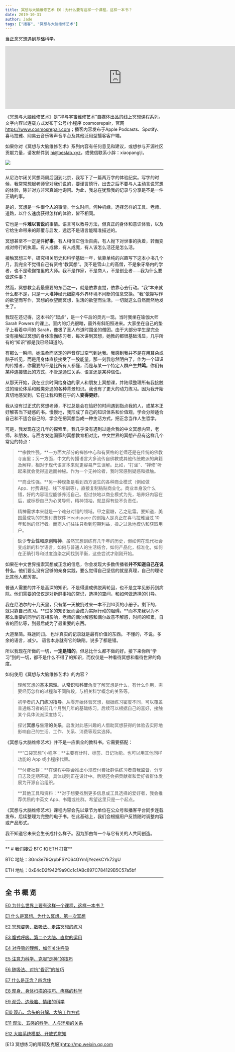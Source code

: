 ```yaml
---
title: 冥想与大脑维修艺术 E0：为什么要有这样一个课程，这样一本书？
date: 2019-10-31
author: Jade
tags: ["播客", "冥想与大脑维修艺术"]
---
```


当正念冥想遇到基础科学。

<!--more-->

<iframe src="https://fireside.fm/player/v2/_A1PHktO+ZhAAIsi3?theme=light" width="740" height="200" frameborder="0" scrolling="no"></iframe>

《冥想与大脑维修艺术》是“禅与宇宙维修艺术”自媒体出品的线上冥想课程系列。文字内容以连载方式发布于公号/小程序 cosmosrepair，官网 <https://www.cosmosrepair.com>；播客内容发布于Apple Podcasts、Spotify、喜马拉雅、网易云音乐等声音平台及其他泛用型播客客户端。

如果你对《冥想与大脑维修艺术》系列内容有任何意见和建议，或想参与开源社区贡献力量，请发邮件到 hi@beslab.xyz，或微信联系小胖：xiaopangljl。

![](https://tva1.sinaimg.cn/large/006y8mN6ly1g8h6s92wczj312w0gkh3o.jpg)

- - - - - 

从尼泊尔闭关冥想两周后回到北京，我写下了一篇两万字的体验纪实。写字的时候，我常常想起老师曾对我们说的，要谨言慎行，出去之后不要与人主动言说冥想的体验，除非对方非常真诚地询问。为此，我总在犹豫我的记录与分享是不是一件正确的事。

是的，冥想是一件很**个人**的事情。什么时间，何种机缘，选择怎样的工具、老师、道路，以什么速度获得怎样的体验，皆不相同。

它也是一件**难以言说**的事情。语言可以教导方法，但真正的身体和意识体验，以及它给生命带来的颠覆与启发，远远不是语言能精准描述的。

冥想甚至不一定是件**好事**。有人相信它包治百病，有人抛下对世事的执着，转而变成对修行的执着。有人成佛，有人成魔，有人该怎么活还是怎么活。

接触冥想三年，研究相关历史和科学基础一年，依靠单纯的兴趣写下这本小书几个月，我完全不觉得自己有资格“教冥想”。我不是雪山上的高僧，不是象牙塔内的学者，也不是瑜伽馆里的大师。我不是作家，不是商人，不是创业者……我为什么要做这件事？

然而，冥想教会我最重要的东西之一，就是依靠直觉，依靠心去行动。“我”本来就什么都不是，只是一大堆神经元细胞与外界环境不间断的信息交换。“我”依靠写作的欲望而写作，冥想的欲望而冥想，生活的欲望而生活。一切就这么自然而然地发生了。

我现在还记得，这本书的“起点”，是一个午后的灵光一现。当时我坐在瑜伽大师 Sarah Powers 的课上。室内的灯光很暗，窗外有斜阳照进来。大家坐在自己的垫子上看着中间的 Sarah，像极了圣人布道时围坐的僧团。由于大部分学生是完全没有接触过冥想的身体瑜伽练习者，每次讲到冥想，她教的都很基础浅显，几乎所有的“知识”都是我已经知道的。

有那么一瞬间，她温柔而坚定的声音穿过空气到达我。我感到我并不是在用耳朵或脑子听见，而是用身体直接接受了一股能量。那一刻我忽然明白了，作为一个知识的传播者，你需要的不是比所有人都懂，而是与某一个特定人群产生**共鸣**。你们有某种连接彼此的方式，不管是通过关系、语言还是某种信任。

从那天开始，我在业余时间给身边的家人和朋友上冥想课，并陆续整理所有我接触过的理论体系和触类旁通的各种背景知识。我也有了更大的动力练习。因为我开始真切地感受到，它在让我和我在乎的人**变得更好**。

我从没有过正式的冥想老师，不过总是会在恰好的时间遇到指点我的人，或某本正好解答当下疑惑的书。慢慢地，我形成了自己的知识体系和价值观，学会分辨适合自己和不适合自己的，学会在把冥想当成一种生活方式，把正念当作人生哲学。

可是，我发现在这几年的探索里，我几乎没有遇到过适合我的中文冥想内容，老师，和朋友。与西方发达国家的冥想教育相对比，中文世界的冥想产品有这样几个常见的特点：
> **宗教性强。**一方面大部分的禅修中心和有资格的老师还是在传统的佛教寺庙里；另一方面，中文的传播语言大多流传自佛教或其他传统教派的典籍及解释，相对于现代语言本来就更容易产生误解。比如，“打坐”、“禅修”听起来就会觉得遥远而神秘。作为一个无神论者，我时常感到疑惑和抵触。

> **商业性强。**另一种现象是看到西方诞生的各种商业模式（例如做 App、付费课程、线下培训等），直接复制粘贴商业化。商业本身没什么错，好的内容理应能够养活自己。但过快地以商业模式为先，培养好内容在后，或标榜自己为心灵导师，精神领袖，就显得有些不负责任。

> 精神需求本来就是一个难分对错的领域。甲之蜜糖，乙之砒霜。要知道，美国最成功的冥想付费软件 Headspace 的创始人是真正在喜马拉雅当过 10 年和尚的修行者。而商人们往往只看到短期利益，操之过急地模仿和获取用户。

> 缺少**专业性和原创精神**。虽然冥想训练有几千年的历史，但如何在现代社会变成新的科学语言，如何与普通人的生活结合，如何产品化，标准化，如何在正确引导和过度渲染之间找到平衡，这些尝试才刚刚开始。

如果在中文世界搜索冥想或正念的信息，你会发现大多数传播者**并不知道自己在说什么**。他们要么没有足够的亲身实践，要么觉得自己坚信的就是真理，自己的理论比其他人都厉害。

普通人需要的并不是高深的知识，不是得道成佛脱离轮回，也不是立竿见影药到病除。他们需要的仅仅是对新鲜事物的常识，选择的空间，和如何做选择的引导。

我在尼泊尔的十几天里，只有第一天被扔过来一本不到10页的小册子。剩下的，就只靠自己练习。**过多的知识反而会成为实际行动的阻碍。**而本来我以为不那么重要的同学的互相影响，老师的偶尔解惑和偶尔故意不解惑，时间的积累，自省的回忆等，到最后成为了最重要的东西。

大道至简。殊途同归。
也许真实的记录就是最有价值的东西。
不懂的，不说。多余的语言，减少。
语言本身就有它的缺陷。说多了都是错。

所以我现在所做的一切，**一定是错的**。但总比什么都不做的好。接下来你所“学习”到的一切，都不是什么不得了的知识，而仅仅是一种看待冥想和看待世界的角度。

如何使用《冥想与大脑维修艺术》的内容？

> 理解冥想的**基本原理**。从**常识**和**科普**角度了解冥想是什么，有什么作用，需要经历怎样的过程和不同阶段，与相关科学概念的关系等。

> 初学者的**入门练习指导**。从零开始体验冥想，根据练习密度不同，可以覆盖普通练习者的前几个月到几年的基础练习。后续可以根据自己的喜好，接触某个具体流派深度练习。

> 探讨**冥想与生活的关系**。启发对此感兴趣的人借助冥想获得的体验去实际地影响自己的生活、工作、关系、消费等现实选择。

《冥想与大脑维修艺术》并不是一应俱全的教科书。它需要搭配：

> **“口袋冥想”小程序：**主要有计时、标签、日记功能。也可以用其他同样功能的 App 或小程序代替。

> **付费社群：**在课程中期会推出小规模付费社群供练习者自我监督，分享日志及定期答疑。具体规则正在设计中。后期还会把贡献者和爱好者群体发展为开源自治组织。

> **其他工具和资料：**对于想要找到更多信息或工具选择的爱好者，我会推荐优质的中英文 App、书籍或社群。希望这里只是一个起点。

《冥想与大脑维修艺术》课程内容会先以章节为单位在公众号和播客平台同步连载发布，后续整理为完整的电子书。在此基础上，我们会根据用户反馈随时调整内容或产品形式。

我不知道它未来会生长成什么样子。因为那由每一个与它有关的人共同创造。

- - - - - 

** # 我们接受 BTC 和 ETH 打赏**

BTC 地址：3Gm3e79QrpbFSYC64GYm1jYezekCYk72gU

ETH 地址：0xE4cD2f942f9a9Cc1c1ABc897C784129B5C57a5bf

- - - - - 

## 全 书 概 览

[E0  为什么世界上要有这样一个课程，这样一本书？](http://mp.weixin.qq.com/s?__biz=MzA5Nzk4MDMxMg==&mid=2247484680&idx=1&sn=2a5b8f1e1f1c1e6820adf5cc95d997fe&chksm=9099dfffa7ee56e9408aa248731e3e3e502c984ca1e577decc28d66d458f2e93a600dc6d6b40&scene=21#wechat_redirect)

[E1  什么是冥想、为什么冥想、第一次冥想](http://mp.weixin.qq.com/s?__biz=MzA5Nzk4MDMxMg==&mid=2247484706&idx=1&sn=404a7702640b87f71baba1cab7ed9eaa&chksm=9099dfd5a7ee56c3ab80b77e311fbc5a025551732294e209ccf4fa9297a7316dba24cadbac7f&scene=21#wechat_redirect)

[E2  冥想姿势、数吸法、走路冥想的练习](http://mp.weixin.qq.com/s?__biz=MzA5Nzk4MDMxMg==&mid=2247484745&idx=1&sn=26cbc40f9c15113d1e5c8b2aaec1ff6e&chksm=9099dfbea7ee56a804a8391bb63ca23b22dc2cfe91f2c13918b2ab16130eee04e4a916c79f40&scene=21#wechat_redirect)

[E3  腹式呼吸、第二个大脑、直觉的运用](http://mp.weixin.qq.com/s?__biz=MzA5Nzk4MDMxMg==&mid=2247484777&idx=1&sn=f0b986be096a141df292335babadccaa&chksm=9099df9ea7ee56888eccfb6f50f87dd15bcfc4d8c47ba6f955ef2612b62006e5581ba4a8c44b&scene=21#wechat_redirect)

[E4  对呼吸的理解、如何关注呼吸](http://mp.weixin.qq.com/s?__biz=MzA5Nzk4MDMxMg==&mid=2247484833&idx=1&sn=4cb9cad6a44e990ab05d0641f51e8a86&chksm=9099df56a7ee56407569e96178ff5ccb2b371970494069ed33a44e3e0750c8e66be2be32f6be&scene=21#wechat_redirect)

[E5  注意力科学、克服“走神”的技巧](http://mp.weixin.qq.com/s?__biz=MzA5Nzk4MDMxMg==&mid=2247484840&idx=1&sn=687f06af87abd0240fb1e89d7f646f46&chksm=9099df5fa7ee5649d1a537eea31308a3066f59209db04513b964110a9e9215af6f28f8ab86d9&scene=21#wechat_redirect)

[E6  随吸法、对抗“昏沉”的技巧](http://mp.weixin.qq.com/s?__biz=MzA5Nzk4MDMxMg==&mid=2247484847&idx=1&sn=5591d6d3c90768cf226ce7d566d85d00&chksm=9099df58a7ee564e6f88ddd609329c4d7c0f4058c55ab28c25df68af125be5fa6d97a5fe0ee1&scene=21#wechat_redirect)

[E7  什么是正念？四念住](http://mp.weixin.qq.com/s?__biz=MzA5Nzk4MDMxMg==&mid=2247484893&idx=1&sn=a248c3a14434db396f6d60b6d9db09f2&chksm=9099df2aa7ee563c881c6359ea4ac197072dec579318ec0c8607085631474a2690838e0d5fcb&scene=21#wechat_redirect)

[E8  观身、身体扫描的技巧、疼痛的科学](http://mp.weixin.qq.com/s?__biz=MzA5Nzk4MDMxMg==&mid=2247484916&idx=1&sn=9990c586abbedfc18dd56af6b06a349d&chksm=9099df03a7ee56157b22a0c0cb692cceda82e0c559e2cd5e8dca98c1b0670a521a3c8f7ba8dc&scene=21#wechat_redirect)

[E9  观受、边缘脑、情绪的科学](http://mp.weixin.qq.com/s?__biz=MzA5Nzk4MDMxMg==&mid=2247485018&idx=1&sn=4fa9fd080217fcdff28490d64c3a42d3&chksm=9099dcada7ee55bba66d5051632e63242c929d9b61661ccf5c536aa133d8cad1fb3088bd28bb&scene=21#wechat_redirect)

[E10  观心、念头的分解、大脑工作方式](http://mp.weixin.qq.com/s?__biz=MzA5Nzk4MDMxMg==&mid=2247485061&idx=1&sn=621edba1a459b801e33d69a4a17197c5&chksm=9099dc72a7ee55645cb83134aef9a22094f553acb2acd5d38213cf2808ebd229d3d0960848de&scene=21#wechat_redirect)

[E11  观法、五感的科学、人与环境的关系](http://mp.weixin.qq.com/s?__biz=MzA5Nzk4MDMxMg==&mid=2247485086&idx=1&sn=dcf6a693cee3e95709d3215feec1495b&chksm=9099dc69a7ee557fb2baeb28fd6a93d82db02d159b6bcd0a5b03db4d648c818f314e764cf40c&scene=21#wechat_redirect)

[E12  大脑系统模型、开放式觉知](http://mp.weixin.qq.com/s?__biz=MzA5Nzk4MDMxMg==&mid=2247485138&idx=1&sn=7bbeccf9cfc1b065cf03cdb4a2af7809&chksm=9099dc25a7ee5533a45d6da0743364e93bd4ca542ead06eb57cddcd43220cb4eb4def8bf03f7&scene=21#wechat_redirect)

[E13  冥想练习的障碍及克服](http://mp.weixin.qq.com